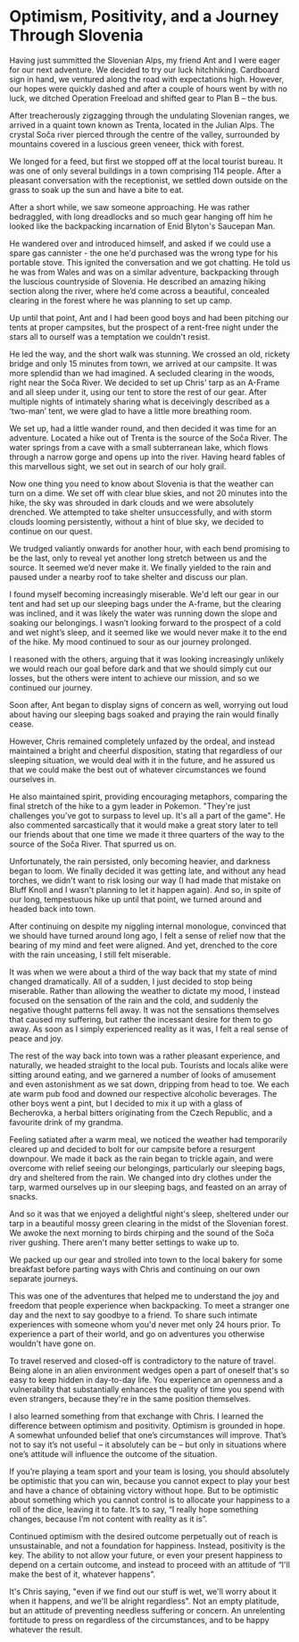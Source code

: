 # Optimism, Positivity, and a Journey Through Slovenia

Having just summitted the Slovenian Alps, my friend Ant and I were eager for our next adventure. We decided to try our luck hitchhiking. Cardboard sign in hand, we ventured along the road with expectations high. However, our hopes were quickly dashed and after a couple of hours went by with no luck, we ditched Operation Freeload and shifted gear to Plan B – the bus. 

After treacherously zigzagging through the undulating Slovenian ranges, we arrived in a quaint town known as Trenta, located in the Julian Alps. The crystal Soča river pierced through the centre of the valley, surrounded by mountains covered in a luscious green veneer, thick with forest.

We longed for a feed, but first we stopped off at the local tourist bureau. It was one of only several buildings in a town comprising 114 people. After a pleasant conversation with the receptionist, we settled down outside on the grass to soak up the sun and have a bite to eat.
 
After a short while, we saw someone approaching. He was rather bedraggled, with long dreadlocks and so much gear hanging off him he looked like the backpacking incarnation of Enid Blyton's Saucepan Man.
 
He wandered over and introduced himself, and asked if we could use a spare gas cannister - the one he'd purchased was the wrong type for his portable stove. This ignited the conversation and we got chatting. He told us he was from Wales and was on a similar adventure, backpacking through the luscious countryside of Slovenia. He described an amazing hiking section along the river, where he’d come across a beautiful, concealed clearing in the forest where he was planning to set up camp.
 
Up until that point, Ant and I had been good boys and had been pitching our tents at proper campsites, but the prospect of a rent-free night under the stars all to ourself was a temptation we couldn't resist.
 
He led the way, and the short walk was stunning. We crossed an old, rickety bridge and only 15 minutes from town, we arrived at our campsite. It was more splendid than we had imagined. A secluded clearing in the woods, right near the Soča River. We decided to set up Chris' tarp as an A-Frame and all sleep under it, using our tent to store the rest of our gear. After multiple nights of intimately sharing what is deceivingly described as a ‘two-man’ tent, we were glad to have a little more breathing room. 
 
We set up, had a little wander round, and then decided it was time for an adventure. Located a hike out of Trenta is the source of the Soča River. The water springs from a cave with a small subterranean lake, which flows through a narrow gorge and opens up into the river. Having heard fables of this marvellous sight, we set out in search of our holy grail. 

Now one thing you need to know about Slovenia is that the weather can turn on a dime. We set off with clear blue skies, and not 20 minutes into the hike, the sky was shrouded in dark clouds and we were absolutely drenched. We attempted to take shelter unsuccessfully, and with storm clouds looming persistently, without a hint of blue sky, we decided to continue on our quest.

We trudged valiantly onwards for another hour, with each bend promising to be the last, only to reveal yet another long stretch between us and the source. It seemed we’d never make it. We finally yielded to the rain and paused under a nearby roof to take shelter and discuss our plan.

I found myself becoming increasingly miserable. We'd left our gear in our tent and had set up our sleeping bags under the A-frame, but the clearing was inclined, and it was likely the water was running down the slope and soaking our belongings. I wasn’t looking forward to the prospect of a cold and wet night’s sleep, and it seemed like we would never make it to the end of the hike. My mood continued to sour as our journey prolonged.

I reasoned with the others, arguing that it was looking increasingly unlikely we would reach our goal before dark and that we should simply cut our losses, but the others were intent to achieve our mission, and so we continued our journey. 

Soon after, Ant began to display signs of concern as well, worrying out loud about having our sleeping bags soaked and praying the rain would finally cease.
 
However, Chris remained completely unfazed by the ordeal, and instead maintained a bright and cheerful disposition, stating that regardless of our sleeping situation, we would deal with it in the future, and he assured us that we could make the best out of whatever circumstances we found ourselves in. 

He also maintained spirit, providing encouraging metaphors, comparing the final stretch of the hike to a gym leader in Pokemon. "They're just challenges you've got to surpass to level up. It's all a part of the game". He also commented sarcastically that it would make a great story later to tell our friends about that one time we made it three quarters of the way to the source of the Soča River. That spurred us on.
 
Unfortunately, the rain persisted, only becoming heavier, and darkness began to loom. We finally decided it was getting late, and without any head torches, we didn't want to risk losing our way (I had made that mistake on Bluff Knoll and I wasn't planning to let it happen again). And so, in spite of our long, tempestuous hike up until that point, we turned around and headed back into town. 
 
After continuing on despite my niggling internal monologue, convinced that we should have turned around long ago, I felt a sense of relief now that the bearing of my mind and feet were aligned. And yet, drenched to the core with the rain unceasing, I still felt miserable. 
 
It was when we were about a third of the way back that my state of mind changed dramatically. All of a sudden, I just decided to stop being miserable. Rather than allowing the weather to dictate my mood, I instead focused on the sensation of the rain and the cold, and suddenly the negative thought patterns fell away. It was not the sensations themselves that caused my suffering, but rather the incessant desire for them to go away. As soon as I simply experienced reality as it was, I felt a real sense of peace and joy. 
 
The rest of the way back into town was a rather pleasant experience, and naturally, we headed straight to the local pub. Tourists and locals alike were sitting around eating, and we garnered a number of looks of amusement and even astonishment as we sat down, dripping from head to toe. We each ate warm pub food and downed our respective alcoholic beverages. The other boys went a pint, but I decided to mix it up with a glass of Becherovka, a herbal bitters originating from the Czech Republic, and a favourite drink of my grandma. 
 
Feeling satiated after a warm meal, we noticed the weather had temporarily cleared up and decided to bolt for our campsite before a resurgent downpour. We made it back as the rain began to trickle again, and were overcome with relief seeing our belongings, particularly our sleeping bags, dry and sheltered from the rain. We changed into dry clothes under the tarp, warmed ourselves up in our sleeping bags, and feasted on an array of snacks. 
 
And so it was that we enjoyed a delightful night's sleep, sheltered under our tarp in a beautiful mossy green clearing in the midst of the Slovenian forest. We awoke the next morning to birds chirping and the sound of the Soča river gushing. There aren't many better settings to wake up to. 
 
We packed up our gear and strolled into town to the local bakery for some breakfast before parting ways with Chris and continuing on our own separate journeys. 

                                                                                                                                                                                            


This was one of the adventures that helped me to understand the joy and freedom that people experience when backpacking. To meet a stranger one day and the next to say goodbye to a friend. To share such intimate experiences with someone whom you'd never met only 24 hours prior. To experience a part of their world, and go on adventures you otherwise wouldn't have gone on. 

To travel reserved and closed-off is contradictory to the nature of travel. Being alone in an alien environment wedges open a part of oneself that's so easy to keep hidden in day-to-day life. You experience an openness and a vulnerability that substantially enhances the quality of time you spend with even strangers, because they're in the same position themselves. 
 
I also learned something from that exchange with Chris. I learned the difference between optimism and positivity. Optimism is grounded in hope. A somewhat unfounded belief that one’s circumstances will improve. That’s not to say it’s not useful – it absolutely can be – but only in situations where one’s attitude will influence the outcome of the situation.

If you’re playing a team sport and your team is losing, you should absolutely be optimistic that you can win, because you cannot expect to play your best and have a chance of obtaining victory without hope. But to be optimistic about something which you cannot control is to allocate your happiness to a roll of the dice, leaving it to fate. It’s to say, “I really hope something changes, because I’m not content with reality as it is”. 

Continued optimism with the desired outcome perpetually out of reach is unsustainable, and not a foundation for happiness. Instead, positivity is the key. The ability to not allow your future, or even your present happiness to depend on a certain outcome, and instead to proceed with an attitude of “I'll make the best of it, whatever happens”. 

It's Chris saying, "even if we find out our stuff is wet, we'll worry about it when it happens, and we'll be alright regardless". Not an empty platitude, but an attitude of preventing needless suffering or concern. An unrelenting fortitude to press on regardless of the circumstances, and to be happy whatever the result. 
 


